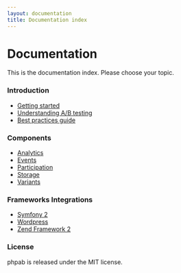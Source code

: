 ```yaml
---
layout: documentation
title: Documentation index
---
```


# Documentation

This is the documentation index. Please choose your topic.

### Introduction

* [Getting started](getting-started.md)
* [Understanding A/B testing](understanding-ab-testing.md)
* [Best practices guide](best-practices.md)

### Components

* [Analytics](analytics.md)
* [Events](events.md)
* [Participation](participation.md)
* [Storage](storage.md)
* [Variants](variants.md)

### Frameworks Integrations

- [Symfony 2](frameworks/symfony2.md)
- [Wordpress](frameworks/wordpress.md)
- [Zend Framework 2](frameworks/zf2.md)

### License

phpab is released under the MIT license.
